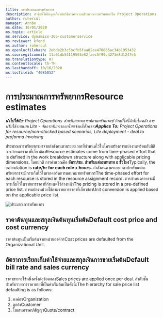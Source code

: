 ```yaml
---
title: การประมาณการทรัพยากร
description: หัวข้อนี้ให้ข้อมูลเกี่ยวกับวิธีการคำนวณประมาณการทรัพยากรใน Project Operations
author: ruhercul
manager: Annbe
ms.date: 10/01/2020
ms.topic: article
ms.service: dynamics-365-customerservice
ms.reviewer: kfend
ms.author: ruhercul
ms.openlocfilehash: 2ebde2b3c5bcfb5faa02ee476065ac34b1953432
ms.sourcegitcommit: 11a61db54119503e82faec5f99c4273e8d1247e5
ms.translationtype: HT
ms.contentlocale: th-TH
ms.lasthandoff: 10/16/2020
ms.locfileid: "4085852"
---
```

# <a name="resource-estimates"></a><span data-ttu-id="db4a6-103">การประมาณการทรัพยากร</span><span class="sxs-lookup"><span data-stu-id="db4a6-103">Resource estimates</span></span>

<span data-ttu-id="db4a6-104">_**นำไปใช้กับ:** Project Operations สำหรับสถานการณ์ตามทรัพยากร/วัสดุที่ไม่ได้เก็บในคลัง การปรับใช้งานแบบ Lite - จัดการกับการออกใบแจ้งหนี้ชั่วคราว_</span><span class="sxs-lookup"><span data-stu-id="db4a6-104">_**Applies To:** Project Operations for resource/non-stocked based scenarios, Lite deployment - deal to proforma invoicing_</span></span>

<span data-ttu-id="db4a6-105">ประมาณการทรัพยากรมาจากกำลังคนตามระยะเวลาที่กำหนดไว้ในโครงสร้างการแบ่งงานพร้อมกับมิติการกำหนดราคาที่เกี่ยวข้อง</span><span class="sxs-lookup"><span data-stu-id="db4a6-105">Resource estimates come from time-phased effort that is defined in the work breakdown structure along with applicable pricing dimensions.</span></span> <span data-ttu-id="db4a6-106">โดยปกติ การคำนวณคือ **อัตรา/ชม. สำหรับแต่ละบทบาท x ชั่วโมง**</span><span class="sxs-lookup"><span data-stu-id="db4a6-106">Typically, the calculation is **rate/hr for each role x hours.**</span></span> <span data-ttu-id="db4a6-107">กำลังคนตามระยะเวลาสำหรับแต่ละทรัพยากรจะมีการเก็บไว้ในเรกคอร์ดการมอบหมายทรัพยากร</span><span class="sxs-lookup"><span data-stu-id="db4a6-107">The time-phased effort for each resource is stored in the resource assignment record.</span></span> <span data-ttu-id="db4a6-108">การกำหนดราคาจะมีการเก็บไว้ในรายการราคาที่กำหนดไว้ล่วงหน้า</span><span class="sxs-lookup"><span data-stu-id="db4a6-108">The pricing is stored in a pre-defined price list.</span></span> <span data-ttu-id="db4a6-109">การแปลงหน่วยใช้ตามรายการราคาที่เกี่ยวข้อง</span><span class="sxs-lookup"><span data-stu-id="db4a6-109">Unit conversion is applied based on the applicable price list.</span></span>

![ประมาณการทรัพยากร](./media/navigation12.png)

## <a name="default-cost-price-and-cost-currency"></a><span data-ttu-id="db4a6-111">ราคาต้นทุนและสกุลเงินต้นทุนเริ่มต้น</span><span class="sxs-lookup"><span data-stu-id="db4a6-111">Default cost price and cost currency</span></span>

<span data-ttu-id="db4a6-112">ราคาต้นทุนเป็นเริ่มต้นจากหน่วยองค์กร</span><span class="sxs-lookup"><span data-stu-id="db4a6-112">Cost prices are defaulted from the Organizational Unit.</span></span>

## <a name="default-bill-rate-and-sales-currency"></a><span data-ttu-id="db4a6-113">อัตราการเรียกเก็บค่าใช้จ่ายและสกุลเงินการขายเริ่มต้น</span><span class="sxs-lookup"><span data-stu-id="db4a6-113">Default bill rate and sales currency</span></span>

<span data-ttu-id="db4a6-114">ราคาขายจะใช้หนึ่งครั้งต่อข้อตกลง</span><span class="sxs-lookup"><span data-stu-id="db4a6-114">Sales prices are applied once per deal.</span></span> <span data-ttu-id="db4a6-115">ลำดับชั้นสำหรับรายการราคาขายที่เป็นค่าเริ่มต้นเป็นดังนี้:</span><span class="sxs-lookup"><span data-stu-id="db4a6-115">The hierarchy for sale price list defaulting is as follows:</span></span>

1. <span data-ttu-id="db4a6-116">องค์กร</span><span class="sxs-lookup"><span data-stu-id="db4a6-116">Organization</span></span>
2. <span data-ttu-id="db4a6-117">ลูกค้า</span><span class="sxs-lookup"><span data-stu-id="db4a6-117">Customer</span></span>
3. <span data-ttu-id="db4a6-118">ใบเสนอราคา/สัญญา</span><span class="sxs-lookup"><span data-stu-id="db4a6-118">Quote/contract</span></span>
